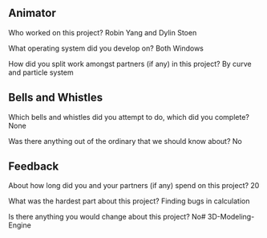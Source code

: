 ## Animator

Who worked on this project?
Robin Yang and Dylin Stoen

What operating system did you develop on?
Both Windows

How did you split work amongst partners (if any) in this project?
By curve and particle system

## Bells and Whistles

Which bells and whistles did you attempt to do, which did you complete?
None

Was there anything out of the ordinary that we should know about?
No

## Feedback

About how long did you and your partners (if any) spend on this project?
20

What was the hardest part about this project?
Finding bugs in calculation

Is there anything you would change about this project?
No# 3D-Modeling-Engine

